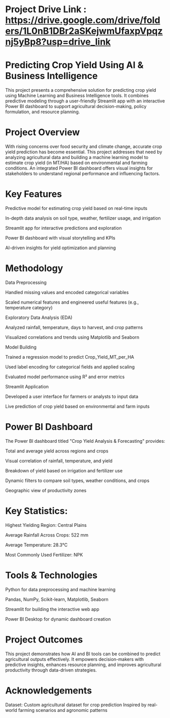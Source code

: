 # Project Drive Link : https://drive.google.com/drive/folders/1L0nB1DBr2aSKejwmUfaxpVpqznj5yBp8?usp=drive_link 












# Predicting Crop Yield Using AI & Business Intelligence
This project presents a comprehensive solution for predicting crop yield using Machine Learning and Business Intelligence tools. It combines predictive modeling through a user-friendly Streamlit app with an interactive Power BI dashboard to support agricultural decision-making, policy formulation, and resource planning.

# Project Overview
With rising concerns over food security and climate change, accurate crop yield prediction has become essential. This project addresses that need by analyzing agricultural data and building a machine learning model to estimate crop yield (in MT/HA) based on environmental and farming conditions. An integrated Power BI dashboard offers visual insights for stakeholders to understand regional performance and influencing factors.

# Key Features
Predictive model for estimating crop yield based on real-time inputs

In-depth data analysis on soil type, weather, fertilizer usage, and irrigation

Streamlit app for interactive predictions and exploration

Power BI dashboard with visual storytelling and KPIs

AI-driven insights for yield optimization and planning

# Methodology
Data Preprocessing

Handled missing values and encoded categorical variables

Scaled numerical features and engineered useful features (e.g., temperature category)

Exploratory Data Analysis (EDA)

Analyzed rainfall, temperature, days to harvest, and crop patterns

Visualized correlations and trends using Matplotlib and Seaborn

Model Building

Trained a regression model to predict Crop_Yield_MT_per_HA

Used label encoding for categorical fields and applied scaling

Evaluated model performance using R² and error metrics

Streamlit Application

Developed a user interface for farmers or analysts to input data

Live prediction of crop yield based on environmental and farm inputs

# Power BI Dashboard
The Power BI dashboard titled "Crop Yield Analysis & Forecasting" provides:

Total and average yield across regions and crops

Visual correlation of rainfall, temperature, and yield

Breakdown of yield based on irrigation and fertilizer use

Dynamic filters to compare soil types, weather conditions, and crops

Geographic view of productivity zones

# Key Statistics:

Highest Yielding Region: Central Plains

Average Rainfall Across Crops: 522 mm

Average Temperature: 28.3°C

Most Commonly Used Fertilizer: NPK

# Tools & Technologies
Python for data preprocessing and machine learning

Pandas, NumPy, Scikit-learn, Matplotlib, Seaborn

Streamlit for building the interactive web app

Power BI Desktop for dynamic dashboard creation

#  Project Outcomes
This project demonstrates how AI and BI tools can be combined to predict agricultural outputs effectively. It empowers decision-makers with predictive insights, enhances resource planning, and improves agricultural productivity through data-driven strategies.

# Acknowledgements
Dataset: Custom agricultural dataset for crop prediction
Inspired by real-world farming scenarios and agronomic patterns
